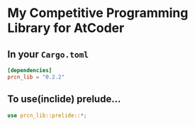 # My Competitive Programming Library for AtCoder

## In your `Cargo.toml`

```toml
[dependencies]
prcn_lib = "0.2.2"
```

## To use(inclide) prelude…

```rs
use prcn_lib::prelide::*;
```
